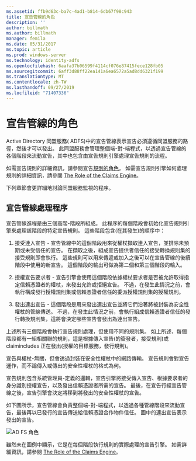 ```yaml
---
ms.assetid: ffb9d63c-ba7c-4ad1-b814-6db67f98c943
title: 宣告管線的角色
description: ''
author: billmath
ms.author: billmath
manager: femila
ms.date: 05/31/2017
ms.topic: article
ms.prod: windows-server
ms.technology: identity-adfs
ms.openlocfilehash: 6aafa37b06599f4114cf076e87415fece128fb05
ms.sourcegitcommit: 6aff3d88ff22ea141a6ea6572a5ad8dd6321f199
ms.translationtype: MT
ms.contentlocale: zh-TW
ms.lasthandoff: 09/27/2019
ms.locfileid: "71407336"
---
```

# <a name="the-role-of-the-claims-pipeline"></a>宣告管線的角色
Active Directory 同盟服務\( ADFS\)中的宣告管線表示宣告必須遵循同盟服務的路徑，然後才可以發出。 此同盟服務會管理整個端\-對\-端程式，以透過宣告管線的各個階段來流動宣告，其中也包含由宣告規則引擎處理宣告規則的流程。  
  
如需宣告規則的詳細資訊，請參閱宣告[規則的角色](The-Role-of-Claim-Rules.md)。 如需宣告規則引擎如何處理規則的詳細資訊，請參閱 [The Role of the Claims Engine](The-Role-of-the-Claims-Engine.md)。  
  
下列章節會更詳細地討論同盟服務監視的程序。  
  
## <a name="claims-pipeline-process"></a>宣告管線處理程序  
宣告管線進程是由三個高階\-階段所組成。 此程序的每個階段會初始化宣告規則引擎來處理該階段的特定宣告規則。 這些階段包含\(在其發生\)的順序中：  
  
1.  接受連入宣告 - 宣告管線中的這個階段用來從權杖擷取連入宣告，並排除未預期或未受信任的宣告。 在擷取之後，組成宣告提供者信任的接受轉換規則集的接受規則即會執行。 這些規則可以用來傳遞或加入之後可以在宣告管線的後續階段中使用的新宣告。 這個階段的輸出可做為第二個和第三個階段的輸入。  
  
2.  授權宣告要求者 - 宣告引擎會使用這個階段依據權杖要求者是否被允許取得指定信賴憑證者的權杖，來發出允許或拒絕宣告。 不過，在發生此情況之前，會執行構成發行授權規則集或信賴憑證者信任的委派授權規則集的授權規則。  
  
3.  發出連出宣告 - 這個階段是用來發出連出宣告並將它們沿著將被封裝為安全性權杖的管線傳送。 不過，在發生此情況之前，會執行組成信賴憑證者信任的發行轉換規則集，這將會決定哪些宣告會發出為連出宣告。  
  
上述所有三個階段會執行宣告規則處理，但使用不同的規則集。 如上所述，每個階段都有一組相關聯的規則，這是根據傳入宣告\(的簽發者，接受規則\)或 claimincludes 正在發出\(授權的目標服務，發行規則\)。  
  
宣告與權杖\-無關，但會透過封裝在安全性權杖中的網路傳輸。 宣告規則會對宣告運作，而不論傳入或傳出的安全性權杖的格式為何。  
  
宣告規則包含系統管理員\-定義的邏輯，宣告引擎將接受傳入宣告、根據要求者的身分識別授權宣告，以及發出信賴憑證者所需的宣告。 最後，在宣告行經宣告管線之後，宣告引擎會決定將移到將發出的安全性權杖的宣告。  
  
如下圖所示，宣告管線會負責整個端\-對\-端程式，以透過各種管線階段來流動宣告，最後再以已發行的宣告傳送給信賴憑證合作物件信任。 圖中的連出宣告表示發出的宣告。  
  
![AD FS 角色](media/adfs2_pipeline.gif)  
  
雖然未在圖例中顯示，它是在每個階段執行規則的實際處理的宣告引擎。 如需詳細資訊，請參閱 [The Role of the Claims Engine](The-Role-of-the-Claims-Engine.md)。  
  

